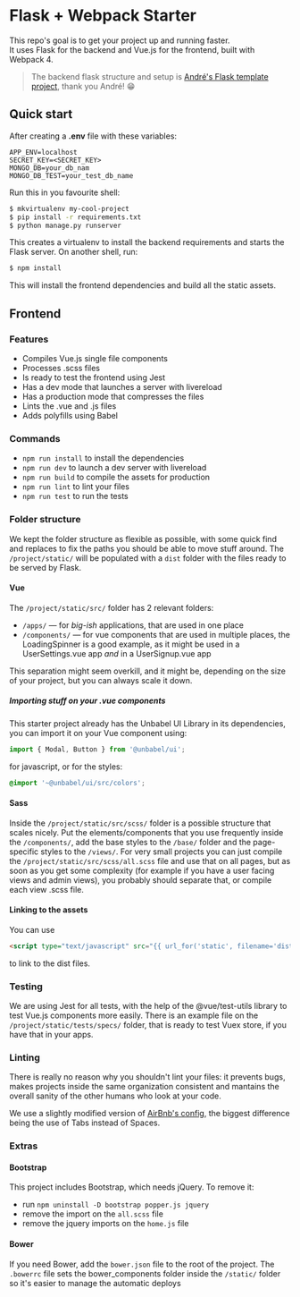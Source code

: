 # Flask + Webpack Starter

This repo's goal is to get your project up and running faster.   
It uses Flask for the backend and Vue.js for the frontend, built with Webpack 4.   

> The backend flask structure and setup is [André's Flask template project](https://github.com/andreffs18/flask-template-project), thank you André! 😁


## Quick start
After creating a __.env__ file with these variables:
```
APP_ENV=localhost
SECRET_KEY=<SECRET_KEY>
MONGO_DB=your_db_nam
MONGO_DB_TEST=your_test_db_name
```

Run this in you favourite shell:

```bash
$ mkvirtualenv my-cool-project
$ pip install -r requirements.txt
$ python manage.py runserver
```

This creates a virtualenv to install the backend requirements and starts the Flask server. On another shell, run:

```bash
$ npm install
```

This will install the frontend dependencies and build all the static assets.


## Frontend
### Features
- Compiles Vue.js single file components
- Processes .scss files
- Is ready to test the frontend using Jest
- Has a dev mode that launches a server with livereload
- Has a production mode that compresses the files
- Lints the .vue and .js files
- Adds polyfills using Babel


### Commands
- `npm run install` to install the dependencies
- `npm run dev` to launch a dev server with livereload
- `npm run build` to compile the assets for production
- `npm run lint` to lint your files
- `npm run test` to run the tests


### Folder structure
We kept the folder structure as flexible as possible, with some quick find and replaces to fix the paths you should be able to move stuff around.
The `/project/static/` will be populated with a `dist` folder with the files ready to be served by Flask.


#### Vue
The `/project/static/src/` folder has 2 relevant folders:
- `/apps/` — for _big-ish_ applications, that are used in one place
- `/components/` — for vue components that are used in multiple places, the LoadingSpinner is a good example, as it might be used in a UserSettings.vue app _and_ in a UserSignup.vue app

This separation might seem overkill, and it might be, depending on the size of your project, but you can always scale it down.

##### Importing stuff on your .vue components
This starter project already has the Unbabel UI Library in its dependencies, you can import it on your Vue component using:

```js
import { Modal, Button } from '@unbabel/ui';
```
for javascript, or for the styles:
```scss
@import '~@unbabel/ui/src/colors';
```

#### Sass
Inside the `/project/static/src/scss/` folder is a possible structure that scales nicely. Put the elements/components that you use frequently inside the `/components/`, add the base styles to the `/base/` folder and the page-specific styles to the `/views/`.
For very small projects you can just compile the `/project/static/src/scss/all.scss` file and use that on all pages, but as soon as you get some complexity (for example if you have a user facing views and admin views), you probably should separate that, or compile each view .scss file.

#### Linking to the assets
You can use
```html
<script type="text/javascript" src="{{ url_for('static', filename='dist/app.js') }}"></script>
```
to link to the dist files.


### Testing
We are using Jest for all tests, with the help of the @vue/test-utils library to test Vue.js components more easily. There is an example file on the `/project/static/tests/specs/` folder, that is ready to test Vuex store, if you have that in your apps.


### Linting
There is really no reason why you shouldn't lint your files: it prevents bugs, makes projects inside the same organization consistent and mantains the overall sanity of the other humans who look at your code.

We use a slightly modified version of [AirBnb's config](https://www.npmjs.com/package/eslint-config-airbnb-base), the biggest difference being the use of Tabs instead of Spaces.


### Extras
#### Bootstrap
This project includes Bootstrap, which needs jQuery. To remove it:
- run `npm uninstall -D bootstrap popper.js jquery`
- remove the import on the `all.scss` file
- remove the jquery imports on the `home.js` file


#### Bower
If you need Bower, add the `bower.json` file to the root of the project. The `.bowerrc` file sets the bower_components folder inside the `/static/` folder so it's easier to manage the automatic deploys
